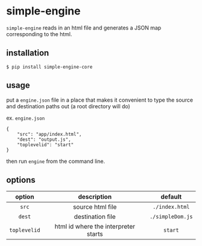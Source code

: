 # simple-engine

`simple-engine` reads in an html file and generates a JSON map corresponding to the html.

## installation

`$ pip install simple-engine-core`

## usage

put a `engine.json` file in a place that makes it convenient to type the source and destination paths out (a root
directory will do)

ex. `engine.json`

    {
        "src": "app/index.html",
        "dest": "output.js",
        "toplevelid": "start"
    }

then run `engine` from the command line.

## options

| option | description | default |
| :----: | :---------: | :----: |
| `src` | source html file | `./index.html` |
| `dest` | destination file | `./simpleDom.js` |
| `toplevelid` | html id where the interpreter starts | `start` |

